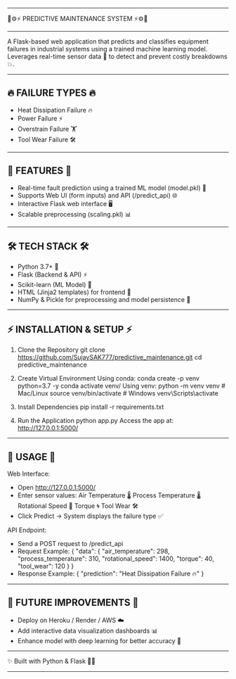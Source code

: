 ****************************************************************************************
🌟⚙️⚡  PREDICTIVE MAINTENANCE SYSTEM  ⚡⚙️🌟
****************************************************************************************

A Flask-based web application that predicts and classifies equipment failures in industrial systems
using a trained machine learning model. Leverages real-time sensor data 🔧 to detect and prevent costly breakdowns 💥.

----------------------------------------------------------------------------------------
🔥 FAILURE TYPES 🔥
----------------------------------------------------------------------------------------
- Heat Dissipation Failure 🔥
- Power Failure ⚡
- Overstrain Failure 🏋️
- Tool Wear Failure 🛠️

----------------------------------------------------------------------------------------
🚀 FEATURES 🚀
----------------------------------------------------------------------------------------
- Real-time fault prediction using a trained ML model (model.pkl) 🔮
- Supports Web UI (form inputs) and API (/predict_api) 🌐
- Interactive Flask web interface 🖥️
- Scalable preprocessing (scaling.pkl) 📊

----------------------------------------------------------------------------------------
🛠️ TECH STACK 🛠️
----------------------------------------------------------------------------------------
- Python 3.7+ 🐍
- Flask (Backend & API) ⚡
- Scikit-learn (ML Model) 🤖
- HTML (Jinja2 templates) for frontend 🎨
- NumPy & Pickle for preprocessing and model persistence 🔢

----------------------------------------------------------------------------------------
⚡ INSTALLATION & SETUP ⚡
----------------------------------------------------------------------------------------
1. Clone the Repository
   git clone https://github.com/SujaySAK777/predictive_maintenance.git
   cd predictive_maintenance

2. Create Virtual Environment
   Using conda:
       conda create -p venv python=3.7 -y
       conda activate venv/
   Using venv:
       python -m venv venv
       # Mac/Linux
       source venv/bin/activate
       # Windows
       venv\Scripts\activate

3. Install Dependencies
   pip install -r requirements.txt

4. Run the Application
   python app.py
   Access the app at: http://127.0.0.1:5000/

----------------------------------------------------------------------------------------
📌 USAGE 📌
----------------------------------------------------------------------------------------
Web Interface:
- Open http://127.0.0.1:5000/
- Enter sensor values:
    Air Temperature 🌡️
    Process Temperature 🌡️
    Rotational Speed 🔄
    Torque 🌀
    Tool Wear 🛠️
- Click Predict → System displays the failure type ✅

API Endpoint:
- Send a POST request to /predict_api
- Request Example:
    {
      "data": {
        "air_temperature": 298,
        "process_temperature": 310,
        "rotational_speed": 1400,
        "torque": 40,
        "tool_wear": 120
      }
    }
 - Response Example:
    {
      "prediction": "Heat Dissipation Failure 🔥"
    }

----------------------------------------------------------------------------------------
🔮 FUTURE IMPROVEMENTS 🔮
----------------------------------------------------------------------------------------
- Deploy on Heroku / Render / AWS ☁️
- Add interactive data visualization dashboards 📊
- Enhance model with deep learning for better accuracy 🤖

****************************************************************************************
✨ Built with Python & Flask 🐍✨
****************************************************************************************
